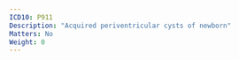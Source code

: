 ```yaml
---
ICD10: P911
Description: "Acquired periventricular cysts of newborn"
Matters: No
Weight: 0
---
```


